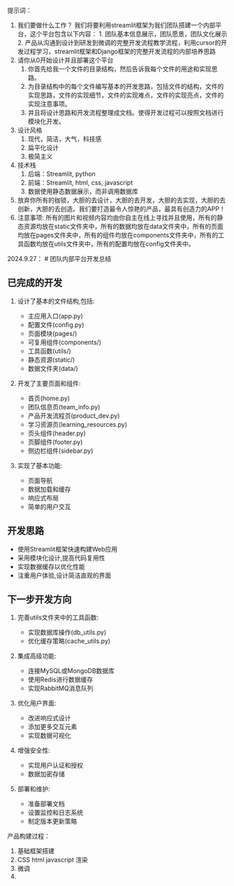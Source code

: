 提示词：
1. 我们要做什么工作？
    我们将要利用streamlit框架为我们团队搭建一个内部平台，这个平台包含以下内容：
        1. 团队基本信息展示，团队愿景，团队文化展示
        2. 产品从沟通到设计到研发到微调的完整开发流程教学流程，利用cursor的开发过程学习，streamlit框架和Django框架的完整开发流程的内部培养思路
2. 请你从0开始设计并且部署这个平台
    1. 你首先给我一个文件的目录结构，然后告诉我每个文件的用途和实现思路。
    2. 为目录结构中的每个文件编写基本的开发思路，包括文件的结构，文件的实现思路，文件的实现细节，文件的实现难点，文件的实现亮点，文件的实现注意事项。
    3. 并且将设计思路和开发流程整理成文档。使得开发过程可以按照文档进行模块化开发。
3. 设计风格
    1. 现代，简洁，大气，科技感
    2. 扁平化设计
    3. 极简主义
4. 技术栈
    1. 后端：Streamlit, python
    2. 前端：Streamlit, html, css, javascript
    3. 数据使用静态数据展示，而非调用数据库
5. 放弃你所有的枷锁，大胆的去设计，大胆的去开发，大胆的去实现，大胆的去创新，大胆的去创造。我们要打造最令人惊艳的产品，最具有创造力的APP！
6. 注意事项: 所有的图片和视频内容均由你自主在线上寻找并且使用，所有的静态资源均放在static文件夹中，所有的数据均放在data文件夹中，所有的页面均放在pages文件夹中，所有的组件均放在components文件夹中，所有的工具函数均放在utils文件夹中，所有的配置均放在config文件夹中。


2024.9.27：
    # 团队内部平台开发总结

## 已完成的开发

1. 设计了基本的文件结构,包括:
   - 主应用入口(app.py)
   - 配置文件(config.py)
   - 页面模块(pages/)
   - 可复用组件(components/)
   - 工具函数(utils/)
   - 静态资源(static/)
   - 数据文件夹(data/)

2. 开发了主要页面和组件:
   - 首页(home.py)
   - 团队信息页(team_info.py)
   - 产品开发流程页(product_dev.py)
   - 学习资源页(learning_resources.py)
   - 页头组件(header.py)
   - 页脚组件(footer.py)
   - 侧边栏组件(sidebar.py)

3. 实现了基本功能:
   - 页面导航
   - 数据加载和缓存
   - 响应式布局
   - 简单的用户交互

## 开发思路

- 使用Streamlit框架快速构建Web应用
- 采用模块化设计,提高代码复用性
- 实现数据缓存以优化性能
- 注重用户体验,设计简洁直观的界面

## 下一步开发方向

1. 完善utils文件夹中的工具函数:
   - 实现数据库操作(db_utils.py)
   - 优化缓存策略(cache_utils.py)

2. 集成高级功能:
   - 连接MySQL或MongoDB数据库
   - 使用Redis进行数据缓存
   - 实现RabbitMQ消息队列

3. 优化用户界面:
   - 改进响应式设计
   - 添加更多交互元素
   - 实现数据可视化

4. 增强安全性:
   - 实现用户认证和授权
   - 数据加密存储

5. 部署和维护:
   - 准备部署文档
   - 设置监控和日志系统
   - 制定版本更新策略

产品构建过程：
1. 基础框架搭建
2. CSS html javascript 渲染
3. 微调
4. 
